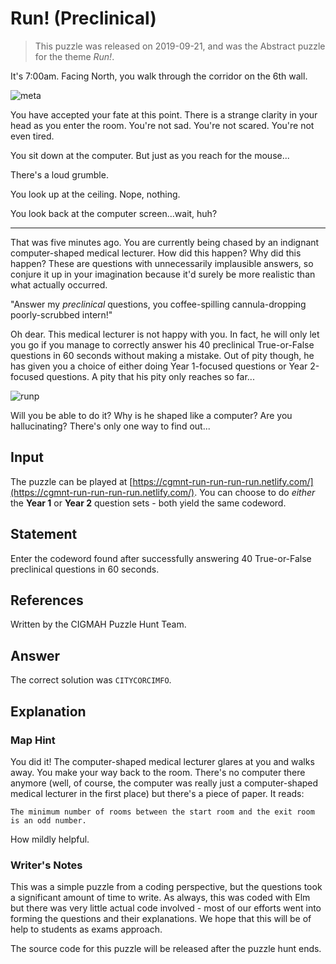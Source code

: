 

# Run! (Preclinical)

> This puzzle was released on 2019-09-21, and was the Abstract puzzle for the theme *Run!*.

It's 7:00am. Facing North, you walk through the corridor on the 6th wall.

![meta](https://i.imgur.com/FVcXVbD.gif)

You have accepted your fate at this point. There is a strange clarity in your head as you enter the room. You're not sad. You're not scared. You're not even tired.

You sit down at the computer. But just as you reach for the mouse...

There's a loud grumble.

You look up at the ceiling. Nope, nothing.

You look back at the computer screen...wait, huh?

---

That was five minutes ago. You are currently being chased by an indignant computer-shaped medical lecturer. How did this happen? Why did this happen? These are questions with unnecessarily implausible answers, so conjure it up in your imagination because it'd surely be more realistic than what actually occurred.

"Answer my *preclinical* questions, you coffee-spilling cannula-dropping poorly-scrubbed intern!"

Oh dear. This medical lecturer is not happy with you. In fact, he will only let you go if you manage to correctly answer his 40 preclinical True-or-False questions in 60 seconds without making a mistake. Out of pity though, he has given you a choice of either doing Year 1-focused questions or Year 2-focused questions. A pity that his pity only reaches so far...

![runp](https://i.imgur.com/Nya1GQb.gif)

Will you be able to do it? Why is he shaped like a computer? Are you hallucinating? There's only one way to find out...

## Input

The puzzle can be played at [https://cgmnt-run-run-run-run.netlify.com/](https://cgmnt-run-run-run-run.netlify.com/). You can choose to do *either* the **Year 1** or **Year 2** question sets - both yield the same codeword.

## Statement

Enter the codeword found after successfully answering 40 True-or-False preclinical questions in 60 seconds.


## References

Written by the CIGMAH Puzzle Hunt Team.

## Answer

The correct solution was `CITYCORCIMFO`.

## Explanation

### Map Hint

You did it! The computer-shaped medical lecturer glares at you and walks away. You make your way back to the room. There's no computer there anymore (well, of course, the computer was really just a computer-shaped medical lecturer in the first place) but there's a piece of paper. It reads:

```
The minimum number of rooms between the start room and the exit room is an odd number.
```

How mildly helpful.

### Writer's Notes

This was a simple puzzle from a coding perspective, but the questions took a significant amount of time to write. As always, this was coded with Elm but there was very little actual code involved - most of our efforts went into forming the questions and their explanations. We hope that this will be of help to students as exams approach.

The source code for this puzzle will be released after the puzzle hunt ends.

